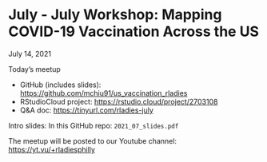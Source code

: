 # July - July Workshop: Mapping COVID-19 Vaccination Across the US

July 14, 2021

Today’s meetup

+ GitHub (includes slides): https://github.com/mchiu91/us_vaccination_rladies
+ RStudioCloud project: https://rstudio.cloud/project/2703108 
+ Q&A doc: https://tinyurl.com/rladies-july

Intro slides: In this GitHub repo: `2021_07_slides.pdf`

The meetup will be posted to our Youtube channel: https://yt.vu/+rladiesphilly 